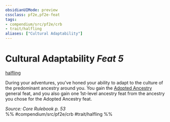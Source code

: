 ```yaml
---
obsidianUIMode: preview
cssclass: pf2e,pf2e-feat
tags:
- compendium/src/pf2e/crb
- trait/halfling
aliases: ["Cultural Adaptability"]
---
```

# Cultural Adaptability  *Feat 5*  
[halfling](/rules/traits/halfling.md)  


During your adventures, you've honed your ability to adapt to the culture of the predominant ancestry around you. You gain the [Adopted Ancestry](/compendium/feats/adopted-ancestry.md) general feat, and you also gain one 1st-level ancestry feat from the ancestry you chose for the Adopted Ancestry feat.

*Source: Core Rulebook p. 53*  
%% #compendium/src/pf2e/crb #trait/halfling %%